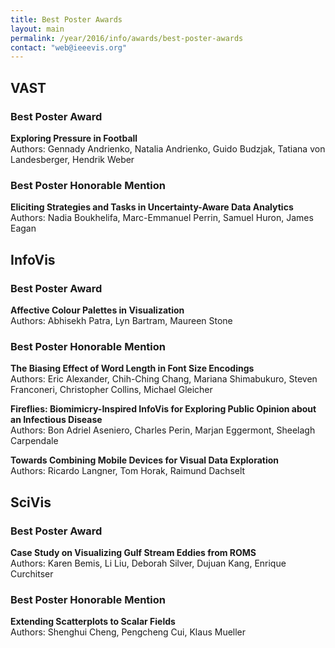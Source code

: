 ```yaml
---
title: Best Poster Awards
layout: main
permalink: /year/2016/info/awards/best-poster-awards
contact: "web@ieeevis.org"
---
```


## VAST

### Best Poster Award

**Exploring Pressure in Football**
<br/>
Authors: Gennady Andrienko, Natalia Andrienko, Guido Budzjak, Tatiana von Landesberger, Hendrik Weber

### Best Poster Honorable Mention

**Eliciting Strategies and Tasks in Uncertainty-Aware Data Analytics**
<br/>
Authors: Nadia Boukhelifa, Marc-Emmanuel Perrin, Samuel Huron, James Eagan

## InfoVis

### Best Poster Award

**Affective Colour Palettes in Visualization**
<br/>
Authors: Abhisekh Patra, Lyn Bartram, Maureen Stone

### Best Poster Honorable Mention

**The Biasing Effect of Word Length in Font Size Encodings**
<br/>
Authors: Eric Alexander, Chih-Ching Chang, Mariana Shimabukuro, Steven Franconeri, Christopher Collins, Michael Gleicher

**Fireflies: Biomimicry-Inspired InfoVis for Exploring Public Opinion about an Infectious Disease**
<br/>
Authors: Bon Adriel Aseniero, Charles Perin, Marjan Eggermont, Sheelagh Carpendale

**Towards Combining Mobile Devices for Visual Data Exploration**
<br/>
Authors: Ricardo Langner, Tom Horak, Raimund Dachselt

## SciVis

### Best Poster Award

**Case Study on Visualizing Gulf Stream Eddies from ROMS**
<br/>
Authors: Karen Bemis, Li Liu, Deborah Silver, Dujuan Kang, Enrique Curchitser

### Best Poster Honorable Mention

**Extending Scatterplots to Scalar Fields**
<br/>
Authors: Shenghui Cheng, Pengcheng Cui, Klaus Mueller

